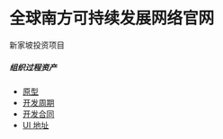 # 全球南方可持续发展网络官网

新家坡投资项目 

##### 组织过程资产

- [原型](https://v1z34hcxct.feishu.cn/docx/Nw7CdY6u0oALlPxauGYcUrM0nsb)
- [开发周期](https://docs.qq.com/sheet/DQUFMRkVnWVB0S0F3?tab=000004)
- [开发合同](https://docs.qq.com/doc/DQUFJRnJvTUJxcEx0)
- [UI 地址](https://lanhuapp.com/web/#/item/project/stage?pid=28383c47-e9fb-4c98-8bbd-34df762fd403&image_id=0ee4b8e2-fb3e-4b2a-b2d8-e5029202a118&tid=f3479fcd-35b2-49e5-80d5-3d608ae397bb)